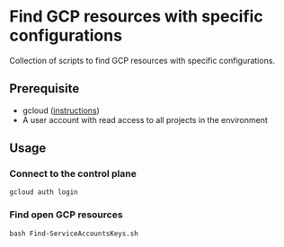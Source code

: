 # Find GCP resources with specific configurations

Collection of scripts to find GCP resources with specific configurations. 


## Prerequisite

- gcloud ([instructions](https://cloud.google.com/sdk/docs/install#deb))
- A user account with read access to all projects in the environment


## Usage

### Connect to the control plane

```shell
gcloud auth login
```

### Find open GCP resources

```shell
bash Find-ServiceAccountsKeys.sh
```
